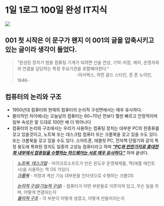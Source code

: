 # 1일 1로그 100일 완성 IT지식
![](http://image.kyobobook.co.kr/images/book/large/301/l9788966263301.jpg)


## 001 첫 시작은 이 문구가 왠지 이 001의 글을 압축시키고 있는 글이라 생각이 들었다.

> "완성된 장치가 범용 컴퓨팅 기계가 되려면 산술 연상, 기억-저장, 제어, 운영자와의 연결을 담당하는 특정 주요기관을 포함해야한다."  
> &nbsp;&nbsp;&nbsp;&nbsp;&nbsp;&nbsp;&nbsp;&nbsp;&nbsp;&nbsp;&nbsp;&nbsp;&nbsp;&nbsp;&nbsp;&nbsp;&nbsp;&nbsp;&nbsp;&nbsp;&nbsp;&nbsp;&nbsp;&nbsp;&nbsp;&nbsp;&nbsp;&nbsp;&nbsp;&nbsp;&nbsp;&nbsp;&nbsp;&nbsp;&nbsp;&nbsp;&nbsp;&nbsp;&nbsp;&nbsp;&nbsp;&nbsp;&nbsp;&nbsp;&nbsp;&nbsp;&nbsp;&nbsp;&nbsp;-아서벅스, 허먼 골드 스타인, 존 폰 노이만, 1946-  

## 컴퓨터의 논리와 구조
- 1950년대 컴퓨터와 현재의 컴퓨터의 논리적 구성면에서는 매우 유사하다.
- 물리적인 차이에너는 오늘날의 컴퓨터는 60~70년 전보다 훨씬 빠르고 안정적이며 일부 속성은 말 드대로 100만 배 더 뛰어나다
- 컴퓨터의 논리와 구조에서는 우리가 사용하는 컴퓨팅 장치는 대부분 PC의 한종류를 갖고 있을것이고, 노트북 또는 데스크탑 컴퓨터 또는 크롬북을 갖고 있을 수도 있다. 또는 크롬북을 갖고 있을 수도 있다. 스마트폰, 태블릿 PC, 전자책 단말기와 같이 특정 용도에 특화된 장치도 일종의 고성능 컴퓨터라고 하며 ***<u>"PC와 만찬가지로 휴대전화 내부에서 컴퓨팅을 수행하는 하드웨어는 서로 매우 유사하다."</u>*** 하며 끝낸다.
> ***<u>노트북, 데스크탑</u>*** -  마이크로소프트가 만든 윈도우 운영체제를, 맥(애플 매킨토시)을 사용하는 맥 OS 가있다.  
> ***<u>크롬북</u>*** - 저장과 계산 기능 대부분을 인터넷으로 수행하는 크롬OS  
>   
> ***<u>논리적 구성(기능적 구성)</u>*** - 컴퓨터가 어떤 부분들로 이루어져 있고, 무슨 일을 하며, 어떻게 연결되는지  
> ***<u>물리적 구조</u>*** - 각 부분이 어떻게 생겼고, 어떻게 만들어지는지  





